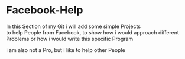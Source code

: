 # Facebook-Help

In this Section of my Git i will add some simple Projects  
to help People from Facebook, to show how i would approach different Problems
or how i would write this specific Program  

i am also not a Pro, but i like to help other People
